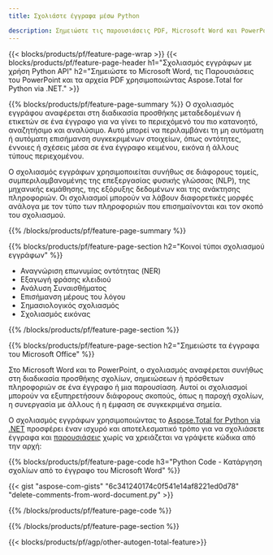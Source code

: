 ```yaml
---
title: Σχολιάστε έγγραφα μέσω Python 

description: Σημειώστε τις παρουσιάσεις PDF, Microsoft Word και PowerPoint μέσω της εφαρμογής Python σας. Καθαρίστε τον σχολιασμό με ευκολία.
---
```


{{< blocks/products/pf/feature-page-wrap >}}
{{< blocks/products/pf/feature-page-header h1="Σχολιασμός εγγράφων με χρήση Python API" h2="Σημειώστε το Microsoft Word, τις Παρουσιάσεις του PowerPoint και τα αρχεία PDF χρησιμοποιώντας Aspose.Total for Python via .NET." >}}

{{% blocks/products/pf/feature-page-summary %}}
Ο σχολιασμός εγγράφου αναφέρεται στη διαδικασία προσθήκης μεταδεδομένων ή ετικετών σε ένα έγγραφο για να γίνει το περιεχόμενό του πιο κατανοητό, αναζητήσιμο και αναλύσιμο. Αυτό μπορεί να περιλαμβάνει τη μη αυτόματη ή αυτόματη επισήμανση συγκεκριμένων στοιχείων, όπως οντότητες, έννοιες ή σχέσεις μέσα σε ένα έγγραφο κειμένου, εικόνα ή άλλους τύπους περιεχομένου.<br />

Ο σχολιασμός εγγράφων χρησιμοποιείται συνήθως σε διάφορους τομείς, συμπεριλαμβανομένης της επεξεργασίας φυσικής γλώσσας (NLP), της μηχανικής εκμάθησης, της εξόρυξης δεδομένων και της ανάκτησης πληροφοριών. Οι σχολιασμοί μπορούν να λάβουν διαφορετικές μορφές ανάλογα με τον τύπο των πληροφοριών που επισημαίνονται και τον σκοπό του σχολιασμού.

{{% /blocks/products/pf/feature-page-summary  %}}

{{% blocks/products/pf/feature-page-section  h2="Κοινοί τύποι σχολιασμού εγγράφων" %}}

- Αναγνώριση επωνυμίας οντότητας (NER)
- Εξαγωγή φράσης κλειδιού
- Ανάλυση Συναισθήματος
- Επισήμανση μέρους του λόγου
- Σημασιολογικός σχολιασμός
- Σχολιασμός εικόνας

{{% /blocks/products/pf/feature-page-section %}}

{{% blocks/products/pf/feature-page-section  h2="Σημειώστε τα έγγραφα του Microsoft Office" %}}


Στο Microsoft Word και το PowerPoint, ο σχολιασμός αναφέρεται συνήθως στη διαδικασία προσθήκης σχολίων, σημειώσεων ή πρόσθετων πληροφοριών σε ένα έγγραφο ή μια παρουσίαση. Αυτοί οι σχολιασμοί μπορούν να εξυπηρετήσουν διάφορους σκοπούς, όπως η παροχή σχολίων, η συνεργασία με άλλους ή η έμφαση σε συγκεκριμένα σημεία.   <br />

Ο σχολιασμός εγγράφων χρησιμοποιώντας το [Aspose.Total for Python via .NET](https://products.aspose.com/total/python-net/) προσφέρει έναν ισχυρό και αποτελεσματικό τρόπο για να σχολιάσετε έγγραφα και [παρουσιάσεις](https://products.aspose.com/total/el/python-net/annotate/powerpoint/) χωρίς να χρειάζεται να γράψετε κώδικα από την αρχή:<br />

{{% blocks/products/pf/feature-page-code h3="Python Code - Κατάργηση σχολίων από το έγγραφο του Microsoft Word" %}}

{{< gist "aspose-com-gists" "6c341240174c0f541e14af8221ed0d78" "delete-comments-from-word-document.py" >}}

{{% /blocks/products/pf/feature-page-code  %}}

{{% /blocks/products/pf/feature-page-section %}}

{{< blocks/products/pf/agp/other-autogen-total-feature>}}